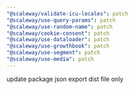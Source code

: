 ```yaml
---
"@scaleway/validate-icu-locales": patch
"@scaleway/use-query-params": patch
"@scaleway/use-random-name": patch
"@scaleway/cookie-consent": patch
"@scaleway/use-dataloader": patch
"@scaleway/use-growthbook": patch
"@scaleway/use-segment": patch
"@scaleway/use-media": patch
---
```


update package json export dist file only
